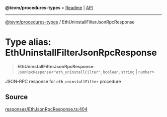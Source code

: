 **@tevm/procedures-types** • [Readme](../README.md) \| [API](../globals.md)

***

[@tevm/procedures-types](../README.md) / EthUninstallFilterJsonRpcResponse

# Type alias: EthUninstallFilterJsonRpcResponse

> **EthUninstallFilterJsonRpcResponse**: `JsonRpcResponse`\<`"eth_uninstallFilter"`, `boolean`, `string` \| `number`\>

JSON-RPC response for `eth_uninstallFilter` procedure

## Source

[responses/EthJsonRpcResponse.ts:404](https://github.com/evmts/tevm-monorepo/blob/main/packages/procedures-types/src/responses/EthJsonRpcResponse.ts#L404)

